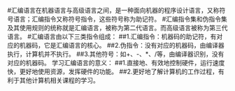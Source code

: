 #汇编语言在机器语言与高级语言之间，是一种面向机器的程序设计语言，又称符号语言；汇编指令又称符号指令，这些符号称为助记符。
#汇编指令集和伪指令集及其使用规则的统称就是汇编语言，被称为第二代语言。而高级语言被称为第三代语言。
#汇编语言由以下三类指令组成：
##1.汇编指令：机器码的助记符，有对应的机器码，它是汇编语言的核心。
##2.伪指令：没有对应的机器码，由编译器执行，计算机并不执行。
##3.其他符号：如+、-、\*、/等，由编译器识别，没有对应的机器码。
学习汇编语言的意义：
##1.直接地、有效地控制硬件，运行速度快，更好地使用资源，发挥硬件的功能。
##2.更好地了解计算机的工作过程，有利于其他计算机相关课程的学习。
